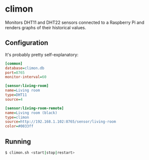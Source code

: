 # climon

Monitors DHT11 and DHT22 sensors connected to a Raspberry Pi and renders graphs of their historical values.

## Configuration

It's probably pretty self-explanatory:
   
```ini
[common]
database=climon.db
port=8765
monitor-interval=60

[sensor:living-room]
name=Living room
type=DHT11
source=4

[sensor:living-room-remote]
name=Living room (black)
type=climon
source=http://192.168.1.102:8765/sensor/living-room
color=#0033ff
```


## Running

```sh
$ climon.sh <start|stop|restart>
```
